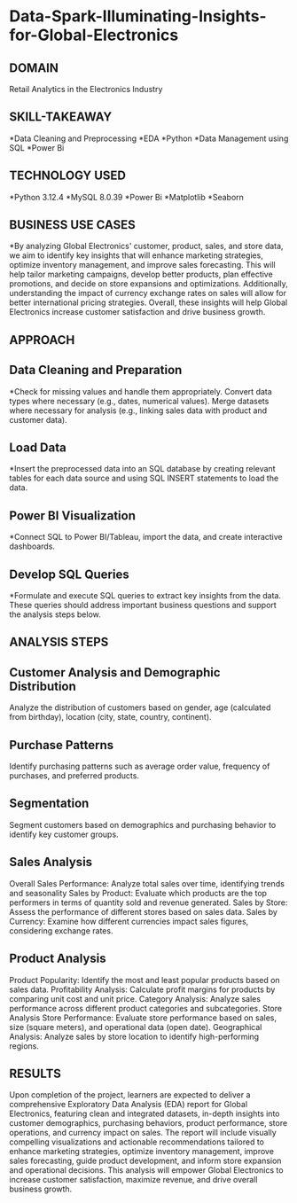 # Data-Spark-Illuminating-Insights-for-Global-Electronics

## DOMAIN
Retail Analytics in the Electronics Industry

## SKILL-TAKEAWAY
*Data Cleaning and Preprocessing
*EDA
*Python
*Data Management using SQL
*Power Bi

## TECHNOLOGY USED
*Python 3.12.4
*MySQL 8.0.39
*Power Bi
*Matplotlib
*Seaborn

## BUSINESS USE CASES
*By analyzing Global Electronics' customer, product, sales, and store data, we aim to identify key insights 
that will enhance marketing strategies, optimize inventory management, and improve sales forecasting. 
This will help tailor marketing campaigns, develop better products, plan effective promotions, 
and decide on store expansions and optimizations. Additionally, understanding the impact of 
currency exchange rates on sales will allow for better international pricing strategies. 
Overall, these insights will help Global Electronics increase customer satisfaction and drive business growth.

## APPROACH

## Data Cleaning and Preparation
*Check for missing values and handle them appropriately. Convert data types where necessary (e.g., dates, numerical values). 
Merge datasets where necessary for analysis (e.g., linking sales data with product and customer data).

## Load Data
*Insert the preprocessed data into an SQL database by creating relevant tables for each data source and using SQL INSERT 
statements to load the data.

## Power BI Visualization
*Connect SQL to Power BI/Tableau, import the data, and create interactive dashboards.

## Develop SQL Queries
*Formulate and execute SQL queries to extract key insights from the data. These queries should address important 
business questions and support the analysis steps below.

## ANALYSIS STEPS

## Customer Analysis and Demographic Distribution
Analyze the distribution of customers based on gender, age (calculated from birthday), 
location (city, state, country, continent).

## Purchase Patterns
Identify purchasing patterns such as average order value, frequency of purchases, and preferred products.

## Segmentation
Segment customers based on demographics and purchasing behavior to identify key customer groups.

## Sales Analysis
Overall Sales Performance: Analyze total sales over time, identifying trends and seasonality 
Sales by Product: Evaluate which products are the top performers in terms of quantity sold and revenue generated. 
Sales by Store: Assess the performance of different stores based on sales data. 
Sales by Currency: Examine how different currencies impact sales figures, considering exchange rates.

## Product Analysis
Product Popularity: Identify the most and least popular products based on sales data. 
Profitability Analysis: Calculate profit margins for products by comparing unit cost and unit price. 
Category Analysis: Analyze sales performance across different product categories and subcategories. 
Store Analysis Store Performance: Evaluate store performance based on sales, size (square meters), and operational data (open date). 
Geographical Analysis: Analyze sales by store location to identify high-performing regions.

## RESULTS
Upon completion of the project, learners are expected to deliver a comprehensive Exploratory Data Analysis (EDA) 
report for Global Electronics, featuring clean and integrated datasets, in-depth insights into customer demographics, 
purchasing behaviors, product performance, store operations, and currency impact on sales. 
The report will include visually compelling visualizations and actionable recommendations tailored to enhance marketing strategies,
optimize inventory management, improve sales forecasting, guide product development, and inform store expansion and operational decisions. 
This analysis will empower Global Electronics to increase customer satisfaction, maximize revenue, and drive overall business growth.
